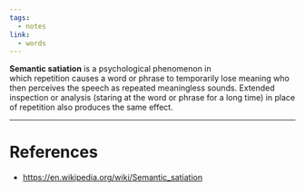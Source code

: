 ```yaml
---
tags:
  - notes
link:
  - words
---
```

**Semantic satiation** is a psychological phenomenon in which repetition causes a word or phrase to temporarily lose meaning who then perceives the speech as repeated meaningless sounds. 
Extended inspection or analysis (staring at the word or phrase for a long time) in place of repetition also produces the same effect.

---
# References
- https://en.wikipedia.org/wiki/Semantic_satiation